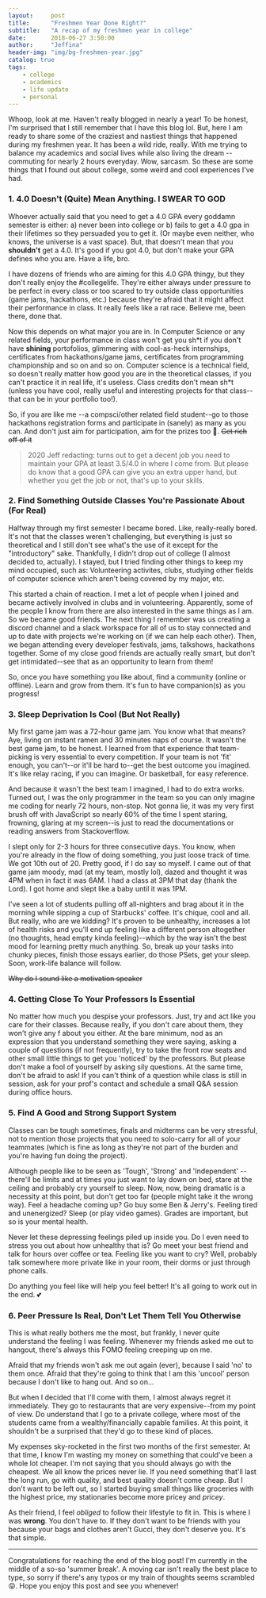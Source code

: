 ```yaml
---
layout:     post
title:      "Freshmen Year Done Right?"
subtitle:   "A recap of my freshmen year in college"
date:       2018-06-27 3:50:00
author:     "Jeffina"
header-img: "img/bg-freshmen-year.jpg"
catalog: true
tags:
    - college
    - academics
    - life update
    - personal
---
```

Whoop, look at me. Haven't really blogged in nearly a year! To be honest, I'm surprised that I still remember that I have this blog lol. But, here I am ready to share some of the craziest and nastiest things that happened during my freshmen year. It has been a wild ride, really. With me trying to balance my academics and social lives while also living the dream --commuting for nearly 2 hours everyday. Wow, sarcasm. So these are some things that I found out about college, some weird and cool experiences I've had.

### 1. 4.0 Doesn't (Quite) Mean Anything. I SWEAR TO GOD
Whoever actually said that you need to get a 4.0 GPA every goddamn semester is either: a) never been into college or b) fails to get a 4.0 gpa in their lifetimes so they persuaded you to get it. (Or maybe even neither, who knows, the universe is a vast space). But, that doesn't mean that you **shouldn't** get a 4.0. It's good if you got 4.0, but don't make your GPA defines who you are. Have a life, bro.

I have dozens of friends who are aiming for this 4.0 GPA thingy, but they don't really enjoy the #collegelife. They're either always under pressure to be perfect in every class or too scared to try outside class opportunities (game jams, hackathons, etc.) because they're afraid that it might affect their performance in class. It really feels like a rat race. Believe me, been there, done that.

Now this depends on what major you are in. In Computer Science or any related fields, your performance in class won't get you sh*t if you don't have **shining** portofolios, glimmering with cool-as-heck internships, certificates from hackathons/game jams, certificates from programming championship and so on and so on. Computer science is a technical field, so doesn't really matter how good you are in the theoretical classes, if you can't practice it in real life, it's useless. Class credits don't mean sh\*t (unless you have cool, really useful and interesting projects for that class--that can be in your portfolio too!).

So, if you are like me --a compsci/other related field student--go to those hackathons registration forms and participate in (sanely) as many as you can. And don't just aim for participation, aim for the prizes too 🤑. ~~Get rich off of it~~

> 2020 Jeff redacting: turns out to get a decent job you need to maintain your GPA at least 3.5/4.0 in where I come from. But please do know that a good GPA can give you an extra upper hand, but whether you get the job or not, that's up to your skills.

### 2. Find Something Outside Classes You're Passionate About (For Real)
Halfway through my first semester I became bored. Like, really-really bored. It's not that the classes weren't challenging, but everything is just so theoretical and I still don't see what's the use of it except for the "introductory" sake. Thankfully, I didn't drop out of college (I almost decided to, actually). I stayed, but I tried finding other things to keep my mind occupied, such as: Volunteering activites, clubs, studying other fields of computer science which aren't being covered by my major, etc.

This started a chain of reaction. I met a lot of people when I joined and became actively involved in clubs and in volunteering. Apparently, some of the people I know from there are also interested in the same things as I am. So we became good friends. The next thing I remember was us creating a discord channel and a slack workspace for all of us to stay connected and up to date with projects we're working on (if we can help each other). Then, we began attending every developer festivals, jams, talkshows, hackathons together. Some of my close good friends are actually really smart, but don't get intimidated--see that as an opportunity to learn from them!

So, once you have something you like about, find a community (online or offline). Learn and grow from them. It's fun to have companion(s) as you progress!

### 3. Sleep Deprivation Is Cool (But Not Really)
My first game jam was a 72-hour game jam. You know what that means? Aye, living on instant ramen and 30 minutes naps of course. It wasn't the best game jam, to be honest. I learned from that experience that team-picking is very essential to every competition. If your team is not 'fit' enough, you can't--or it'll be hard to--get the best outcome you imagined. It's like relay racing, if you can imagine. Or basketball, for easy reference.

And because it wasn't the best team I imagined, I had to do extra works. Turned out, I was the only programmer in the team so you can only imagine me coding for nearly 72 hours, non-stop. Not gonna lie, it was my very first brush off with JavaScript so nearly 60% of the time I spent staring, frowning, glaring at my screen--is just to read the documentations or reading answers from Stackoverflow.

I slept only for 2-3 hours for three consecutive days. You know, when you're already in the flow of doing something, you just loose track of time. We got 10th out of 20. Pretty good, if I do say so myself. I came out of that game jam moody, mad (at my team, mostly lol), dazed and thought it was 4PM when in fact it was 6AM. I had a class at 3PM that day (thank the Lord). I got home and slept like a baby until it was 1PM.

I've seen a lot of students pulling off all-nighters and brag about it in the morning while sipping a cup of Starbucks' coffee. It's chique, cool and all. But really, who are we kidding? It's proven to be unhealthy, increases a lot of health risks and you'll end up feeling like a different person altogether (no thoughts, head empty kinda feeling)--which by the way isn't the best mood for learning pretty much anything. So, break up your tasks into chunky pieces, finish those essays earlier, do those PSets, get your sleep. Soon, work-life balance will follow.

~~Why do I sound like a motivation speaker~~

### 4. Getting Close To Your Professors Is Essential
No matter how much you despise your professors. Just, try and act like you care for their classes. Because really, if you don't care about them, they won't give any f about you either. At the bare minimum, nod as an expression that you understand something they were saying, asking a couple of questions (if not frequently), try to take the front row seats and other small little things to get you 'noticed' by the professors. But please don't make a fool of yourself by asking sily questions. At the same time, don't be afraid to ask! If you can't think of a question while class is still in session, ask for your prof's contact and schedule a small Q&A session during office hours.

### 5. Find A Good and Strong Support System
Classes can be tough sometimes, finals and midterms can be very stressful, not to mention those projects that you need to solo-carry for all of your teammates (which is fine as long as they're not part of the burden and you're having fun doing the project).

Although people like to be seen as 'Tough', 'Strong' and 'Independent' --there'll be limits and at times you just want to lay down on bed, stare at the ceiling and probably cry yourself to sleep. Now, now, being dramatic is a necessity at this point, but don't get too far (people might take it the wrong way). Feel a headache coming up? Go buy some Ben & Jerry's. Feeling tired and unenergized? Sleep (or play video games). Grades are important, but so is your mental health.

Never let these depressing feelings piled up inside you. Do I even need to stress you out about how unhealthy that is? Go meet your best friend and talk for hours over coffee or tea. Feeling like you want to cry? Well, probably talk somewhere more private like in your room, their dorms or just through phone calls.

Do anything you feel like will help you feel better! It's all going to work out in the end. 💕

### 6. Peer Pressure Is Real, Don't Let Them Tell You Otherwise
This is what really bothers me the most, but frankly, I never quite understand the feeling I was feeling. Whenever my friends asked me out to hangout, there's always this FOMO feeling creeping up on me.

Afraid that my friends won't ask me out again (ever), because I said 'no' to them once. Afraid that they're going to think that I am this 'uncool' person because I don't like to hang out. And so on...

But when I decided that I'll come with them, I almost always regret it immediately. They go to restaurants that are very expensive--from my point of view. Do understand that I go to a private college, where most of the students came from a wealthy/financially capable families. At this point, it shouldn't be a surprised that they'd go to these kind of places.

My expenses sky-rocketed in the first two months of the first semester. At that time, I know I'm wasting my money on something that could've been a whole lot cheaper. I'm not saying that you should always go with the cheapest. We all know the prices never lie. If you need something that'll last the long run, go with quality, and best quality doesn't come cheap. But I don't want to be left out, so I started buying small things like groceries with the highest price, my stationaries become more pricey and *pricey*.

As their friend, I feel *obliged* to follow their lifestyle to fit in. This is where I was **wrong**. You don't have to. If they don't want to be friends with you because your bags and clothes aren't Gucci, they don't deserve you. It's that simple.

---

Congratulations for reaching the end of the blog post! I'm currently in the middle of a so-so 'summer break'. A moving car isn't really the best place to type, so sorry if there's any typos or my train of thoughts seems scrambled 😝. Hope you enjoy this post and see you whenever!
